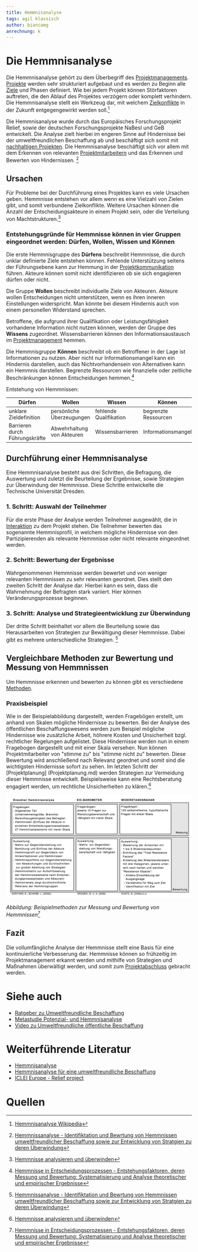 ```yaml
---
title: Hemmnisanalyse
tags: agil klassisch
author: biancamg
anrechnung: k
---
```




# Die Hemmnisanalyse 


Die Hemmnisanalyse gehört zu dem Überbegriff des [Projektmanagements](Projektmanagement.md). 
[Projekte](Projekt.md) werden sehr strukturiert aufgebaut und es werden zu Beginn alle [Ziele](Ziele_Planung.md) und Phasen definiert. 
Wie bei jedem Projekt können Störfaktoren auftreten, die den Ablauf des Projektes verzögern oder komplett verhindern. Die Hemmnisanalyse stellt ein Werkzeug dar, mit welchem [Zielkonflikte](Zielkonflikte.md) in der Zukunft entgegengewirkt werden soll.[^1]

Die Hemmnisanalyse wurde durch das Europäisches Forschungsprojekt Relief, sowie der deutschen Forschungsprojekte NaBesI und GeB entwickelt. Die Analyse zielt
hierbei im engeren Sinne auf Hindernisse bei der umweltfreundlichen Beschaffung ab und beschäftigt sich somit mit [nachhaltigen Projekten](Nachhaltige_Projekte.md). Die Hemmnisanalyse beschäftigt sich vor allem mit dem Erkennen von relevanten
[Projektmitarbeitern](Projektmitarbeiter.md) und das Erkennen und Bewerten von Hindernissen. [^2]


## Ursachen 
Für Probleme bei der Durchführung eines Projektes kann es viele Ursachen geben. Hemmnisse entstehen vor allem wenn es eine Vielzahl von Zielen gibt, und somit
verbundene Zielkonflikte. Weitere Ursachen können die Anzahl der Entscheidungsakteure in einem Projekt sein, oder die Verteilung von Machtstrukturen.[^3]

### Entstehungsgründe für Hemmnisse können in vier Gruppen eingeordnet werden: Dürfen, Wollen, Wissen und Können 
Die erste Hemmnisgruppe des **Dürfens** beschreibt Hemmnisse, die durch unklar definierte Ziele entstehen können. Fehlende Unterstützung seitens der
Führungsebene kann zur Hemmung in der [Projektkommunikation](Projektkommunikation.md) führen. Akteure können somit nicht identifizieren ob sie sich engagieren dürfen oder nicht.

Die Gruppe **Wollen** beschreibt individuelle Ziele von Akteuren. Akteure wollen Entscheidungen nicht unterstützen, wenn es ihren inneren Einstellungen
widerspricht. Man könnte bei diesem Hindernis auch von einem personellen Widerstand sprechen.

Betroffene, die aufgrund ihrer Qualifikation oder Leistungsfähigkeit vorhandene Information nicht nutzen können, werden der Gruppe des **Wissens** zugeordnet.
Wissensbarrieren können den Informationsaustausch im [Projektmanagement](Projektmanagement.md) hemmen.

Die Hemmnisgruppe **Können** beschreibt ob ein Betroffener in der Lage ist Informationen zu nutzen. Aber nicht nur Informationsmangel kann ein Hindernis
darstellen, auch das Nichtvorhandensein von Alternativen kann ein Hemmnis darstellen. Begrenzte Ressourcen wie finanzielle oder zeitliche Beschränkungen können
Entscheidungen hemmen.[^4]


Entstehung von Hemmnissen:

| Dürfen           | Wollen        | Wissen        | Können        |
| -------------    | ------------- | ------------- | ------------- |
| unklare Zieldefinition | persönliche Überzeugungen | fehlende Qualifikation      | begrenzte Ressourcen    |
| Barrieren durch Führungskräfte | Abwehrhaltung von Akteuren  | Wissensbarrieren  | Informationsmangel |


## Durchführung einer Hemmnisanalyse
Eine Hemmnisanalyse besteht aus drei Schritten, die Befragung, die Auswertung und zuletzt die Beurteilung der Ergebnisse, sowie Strategien zur Überwindung der
Hemmnisse. Diese Schritte entwickelte die Technische Universität Dresden. 
### 1. Schritt: Auswahl der Teilnehmer
Für die erste Phase der Analyse werden Teilnehmer ausgewählt, die in [Interaktion](Interaktion.md) zu dem
Projekt stehen. Die Teilnehmer bewerten das sogenannte Hemmnisprofil, in welchem mögliche Hindernisse von den Partizipierenden als relevante Hemmnisse oder
nicht relevante eingeordnet werden. 
### 2. Schritt: Bewertung der Ergebnisse
Wahrgenommenen Hemmnisse werden bewertet und von weniger relevanten Hemmnissen zu sehr relevanten geordnet. Dies stellt den zweiten Schritt der Analyse dar.
Hierbei kann es sein, dass die Wahrnehmung der Befragten stark variiert. Hier können Veränderungsprozesse beginnen.  
### 3. Schritt: Analyse und Strategieentwicklung zur Überwindung
Der dritte Schritt beinhaltet vor allem die Beurteilung sowie das Herausarbeiten von Strategien zur Bewältigung dieser Hemmnisse. Dabei gibt es mehrere
unterschiedliche Strategien. [^2]

## Vergleichbare Methoden zur Bewertung und Messung von Hemmnissen
Um Hemmnisse erkennen und bewerten zu können gibt es verschiedene [Methoden](Methoden.md).
### Praxisbeispiel
Wie in der Beispielabbildung dargestellt, werden Fragebögen erstellt, um anhand von Skalen mögliche Hindernisse zu bewerten. Bei der Analyse des öffentlichen
Beschaffungswesens werden zum Beispiel mögliche Hindernisse wie zusätzliche Arbeit, höhrere Kosten und Unsicherheit bzgl. rechtlicher Regelungen aufgelistet.
Diese Hindernisse werden nun in einem Fragebogen dargestellt und mit einer Skala versehen. Nun können Projektmitarbeiter von "stimme zu" bis "stimme nicht zu"
bewerten. Diese Bewertung wird anschließend nach Relevanz geordnet und somit sind die wichtigsten Hindernisse sofort zu sehen. Im letzten Schritt der [Projektplanung]
(Projektplanung.md) werden Strategien zur Vermeidung dieser Hemmnisse entwickelt. Beispielsweise kann eine Rechtsberatung engagiert werden, um rechtliche Unsicherheiten zu klären.[^3]

![Beispielabbildung](Hemmnisanalyse/Bild%20Hemmnisanalyse.png)

*Abbildung: Beispielmethoden zur Messung und Bewertung von Hemmnissen*[^4]


## Fazit
Die vollumfängliche Analyse der Hemmnisse stellt eine Basis für eine kontinuierliche Verbesserung dar. Hemmnisse können so frühzeitig im Projektmanagement
erkannt werden und mithilfe von Strategien und Maßnahmen überwältigt werden, und somit zum [Projektabschluss](Projektabschluss.md) gebracht werden.



# Siehe auch

* [Ratgeber zu Umweltfreundliche Beschaffung](https://www.umweltbundesamt.de/sites/default/files/medien/376/publikationen/umweltfreundliche_beschaffung_script_6.pdf)
* [Metastudie Potenzial- und Hemmnisanalyse](https://arepoconsult.com/wp-content/uploads/2019/11/metastudie-hemmnisse.pdf)
* [Video zu Umweltfreundliche öffentliche Beschaffung](https://www.youtube.com/watch?v=R_A-uMCSrwg)


# Weiterführende Literatur 

* [Hemmnisanalyse](https://www.enzyklo.de/Begriff/Hemmnisanalyse)
* [Hemmnisanalyse für eine umweltfreundliche Beschaffung](https://www.umweltbundesamt.de/)
* [ICLEI Europe - Relief project](https://iclei-europe.org/)


# Quellen

[^1]: [Hemmnisanalyse Wikipedia](https://de.wikipedia.org/wiki/Hemmnisanalyse)
[^2]: [Hemmnissanalyse - Identifiktation und Bewrtung von Hemmnissen umweltfreundlicher Beschaffung sowie zur Entwicklung von Stratgien zu deren Überwindung](https://tu-dresden.de/bu/wirtschaft/bwl/bu/forschung/forschungsprojekte/projekte/hemmnisanalyse)
[^3]: [Hemmnisse analysieren und überwinden](https://www.researchgate.net/publication/319475002_Hemmnisse_analysieren_und_uberwinden)
[^4]: [Hemmnisse in Entscheidungsprozessen - Entstehungsfaktoren, deren Messung und Bewertung: Systematisierung und Analyse theoretischer und empirischer Ergebnisse](https://tud.qucosa.de/api/qucosa%3A25161/attachment/ATT-0/)
